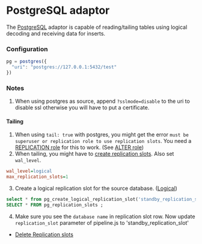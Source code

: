 # PostgreSQL adaptor

The [PostgreSQL](https://www.postgresql.org/) adaptor is capable of reading/tailing tables 
using logical decoding and receiving data for inserts.


### Configuration

```javascript
pg = postgres({
  "uri": "postgres://127.0.0.1:5432/test"
})
```


### Notes

1. When using postgres as source, append `?sslmode=disable` to the uri to disable ssl otherwise you will have to put a certificate. 

#### Tailing

1. When using `tail: true` with postgres, you might get the error `must be superuser or replication role to use replication slots`. You need a [REPLICATION role](https://www.postgresql.org/docs/9.1/static/sql-createrole.html) for this to work. (See [ALTER role](https://www.postgresql.org/docs/9.0/static/sql-alterrole.html))
2. When tailing, you might have to [create replication slots](https://medium.com/@tk512/replication-slots-in-postgresql-b4b03d277c75). Also set `wal_level`. 
```ini
wal_level=logical
max_replication_slots=1
``` 
3. Create a logical replication slot for the source database. ([Logical](https://www.postgresql.org/docs/9.5/static/logicaldecoding-example.html))
```sql
select * from pg_create_logical_replication_slot('standby_replication_slot', 'test_decoding');
SELECT * FROM pg_replication_slots ;
```
4. Make sure you see the `database name` in replication slot row. Now update `replication_slot` parameter of pipeline.js to 'standby_replication_slot'

* [Delete Replication slots](https://stackoverflow.com/questions/30854961/)

